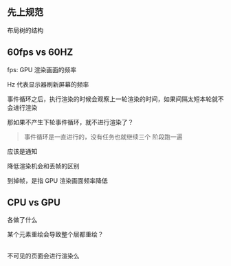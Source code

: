 ## 先上规范


布局树的结构




## 60fps vs 60HZ

fps: GPU 渲染画面的频率

Hz 代表显示器刷新屏幕的频率

事件循环之后，执行渲染的时候会观察上一轮渲染的时间，如果间隔太短本轮就不会进行渲染

那如果不产生下轮事件循环，就不进行渲染了？
> 事件循环是一直进行的，没有任务也就继续三个 阶段跑一遍

应该是通知

降低渲染机会和丢帧的区别

到掉帧，是指 GPU 渲染画面频率降低

## CPU vs GPU

各做了什么

某个元素重绘会导致整个层都重绘？

## 

不可见的页面会进行渲染么